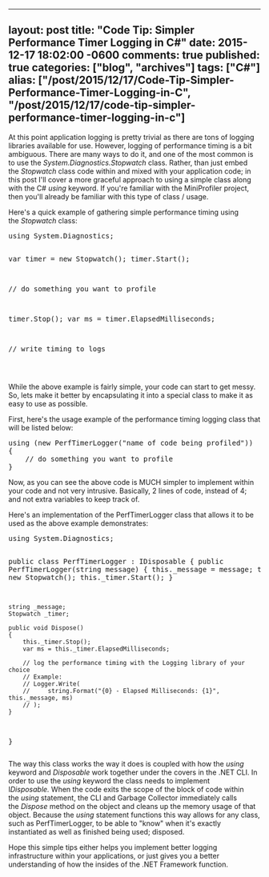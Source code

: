   ---
  layout: post
  title: "Code Tip: Simpler Performance Timer Logging in C#"
  date: 2015-12-17 18:02:00 -0600
  comments: true
  published: true
  categories: ["blog", "archives"]
  tags: ["C#"]
  alias: ["/post/2015/12/17/Code-Tip-Simpler-Performance-Timer-Logging-in-C", "/post/2015/12/17/code-tip-simpler-performance-timer-logging-in-c"]
  ---
<!-- more -->
<p>At this point application logging is pretty trivial as there are tons of logging libraries available for use. However, logging of performance timing is a bit ambiguous. There are many ways to do it, and one of the most common is to use the <em>System.Diagnostics.Stopwatch</em> class. Rather, than just embed the&nbsp;<em>Stopwatch</em> class code within and mixed with your application code; in this post I'll cover a more graceful approach to using a simple class along with the C#&nbsp;<em>using&nbsp;</em>keyword. If you're familiar with the MiniProfiler project, then you'll already be familiar with this type of class / usage.</p>
<p>Here's a quick example of gathering simple performance timing using the&nbsp;<em>Stopwatch</em> class:</p>
<pre class="brush: c-sharp; first-line: 1; tab-size: 4; toolbar: false; ">using System.Diagnostics;

var timer = new Stopwatch();
timer.Start();

// do something you want to profile

timer.Stop();
var ms = timer.ElapsedMilliseconds;

// write timing to logs</pre>
<p><em>&nbsp;</em></p>
<p>While&nbsp;the above example is fairly simple, your code can start to get messy. So, lets make it better by encapsulating it into a special class to make it as easy to use as possible.<em><br /></em></p>
<p>First, here's the usage example of the performance timing logging class that will be listed below:</p>
<pre class="brush: c-sharp; first-line: 1; tab-size: 4; toolbar: false; ">using (new PerfTimerLogger("name of code being profiled"))
{
    // do something you want to profile
}</pre>
<p>Now, as you can see the above code is MUCH simpler to implement within your code and not very intrusive. Basically, 2 lines of code, instead of 4; and not extra variables to keep track of.</p>
<p>Here's an implementation of the PerfTimerLogger class that allows it to be used as the above example demonstrates:</p>
<pre class="brush: c-sharp; first-line: 1; tab-size: 4; toolbar: false; ">using System.Diagnostics;

public class PerfTimerLogger : IDisposable
{
    public PerfTimerLogger(string message)
    {
        this._message = message;
        this._timer = new Stopwatch();
        this._timer.Start();
    }

    string _message;
    Stopwatch _timer;

    public void Dispose()
    {
        this._timer.Stop();
        var ms = this._timer.ElapsedMilliseconds;

        // log the performance timing with the Logging library of your choice
        // Example:
        // Logger.Write(
        //     string.Format("{0} - Elapsed Milliseconds: {1}", this._message, ms)
        // );
    }
}</pre>
<p>The way this class works the way it does is coupled with how the&nbsp;<em>using</em> keyword and&nbsp;<em>Disposable</em> work together under the covers in the .NET CLI. In order to use the&nbsp;<em>using</em> keyword the class needs to implement I<em>Disposable.</em>&nbsp;When the code exits the scope of the block of code within the&nbsp;<em>using&nbsp;</em>statement, the CLI and Garbage Collector immediately calls the&nbsp;<em>Dispose</em> method on the object and cleans up the memory usage of that object. Because the&nbsp;<em>using&nbsp;</em>statement functions this way allows for any class, such as PerfTimerLogger, to be able to "know" when it's exactly instantiated as well as finished being used; disposed.</p>
<p>Hope this simple tips either helps you implement better logging infrastructure within your applications, or just gives you a better understanding of how the insides of the .NET Framework function.</p>
